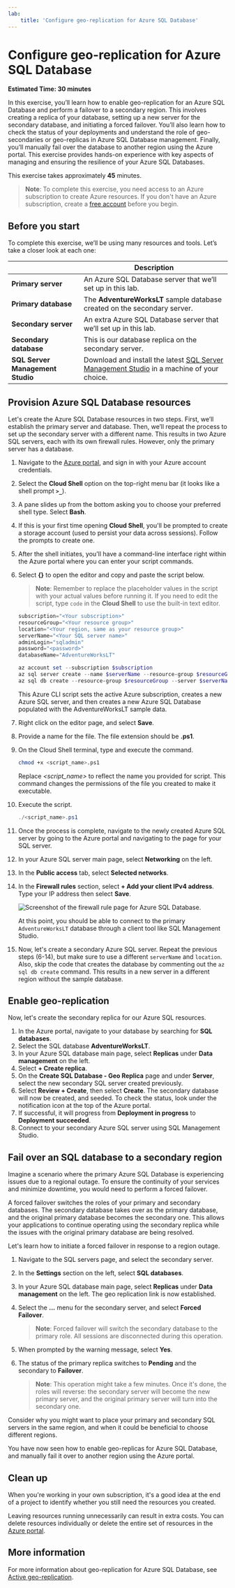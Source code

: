 ```yaml
---
lab:
    title: 'Configure geo-replication for Azure SQL Database'
---
```


# Configure geo-replication for Azure SQL Database

**Estimated Time: 30 minutes**

In this exercise, you’ll learn how to enable geo-replication for an Azure SQL Database and perform a failover to a secondary region. This involves creating a replica of your database, setting up a new server for the secondary database, and initiating a forced failover. You’ll also learn how to check the status of your deployments and understand the role of geo-secondaries or geo-replicas in Azure SQL Database management. Finally, you’ll manually fail over the database to another region using the Azure portal. This exercise provides hands-on experience with key aspects of managing and ensuring the resilience of your Azure SQL Databases.

This exercise takes approximately **45** minutes.

> **Note**: To complete this exercise, you need access to an Azure subscription to create Azure resources. If you don't have an Azure subscription, create a [free account](https://azure.microsoft.com/free/?azure-portal=true) before you begin.

## Before you start

To complete this exercise, we’ll be using many resources and tools. Let’s take a closer look at each one:

|  | Description |
| --- | --- |
| **Primary server** | An Azure SQL Database server that we’ll set up in this lab.|
| **Primary database** | The **AdventureWorksLT** sample database created on the secondary server.|
| **Secondary server** | An extra Azure SQL Database server that we’ll set up in this lab. |
| **Secondary database** | This is our database replica on the secondary server. |
| **SQL Server Management Studio** | Download and install the latest [SQL Server Management Studio](https://learn.microsoft.com/sql/ssms/download-sql-server-management-studio-ssms) in a machine of your choice. |

## Provision Azure SQL Database resources

Let's create the Azure SQL Database resources in two steps. First, we’ll establish the primary server and database. Then, we’ll repeat the process to set up the secondary server with a different name. This results in two Azure SQL servers, each with its own firewall rules. However, only the primary server has a database.

1. Navigate to the [Azure portal](https://portal.azure.com), and sign in with your Azure account credentials.
1. Select the **Cloud Shell** option on the top-right menu bar (it looks like a shell prompt **`>_`**).
1. A pane slides up from the bottom asking you to choose your preferred shell type. Select **Bash**.
1. If this is your first time opening **Cloud Shell**, you'll be prompted to create a storage account (used to persist your data across sessions). Follow the prompts to create one.
1. After the shell initiates, you'll have a command-line interface right within the Azure portal where you can enter your script commands.
1. Select **{}** to open the editor and copy and paste the script below. 
 
    > **Note**: Remember to replace the placeholder values in the script with your actual values before running it. If you need to edit the script, type `code` in the **Cloud Shell** to use the built-in text editor.
        
    ```powershell
    subscription="<Your subscription>"
    resourceGroup="<Your resource group>"
    location="<Your region, same as your resource group>"
    serverName="<Your SQL server name>"
    adminLogin="sqladmin"
    password="<password>"
    databaseName="AdventureWorksLT"
    
    az account set --subscription $subscription
    az sql server create --name $serverName --resource-group $resourceGroup --location $location --admin-user $adminLogin --admin-password $password
    az sql db create --resource-group $resourceGroup --server $serverName --name $databaseName --sample-name AdventureWorksLT --service-objective Basic

    ```
    This Azure CLI script sets the active Azure subscription, creates a new Azure SQL server, and then creates a new Azure SQL Database populated with the AdventureWorksLT sample data.

1. Right click on the editor page, and select **Save**.
1. Provide a name for the file. The file extension should be **.ps1**.
1. On the Cloud Shell terminal, type and execute the command.

    ```bash
    chmod +x <script_name>.ps1

    ```
    
    Replace *<script_name>* to reflect the name you provided for script. This command  changes the permissions of the file you created to make it executable.
1. Execute the script. 
    
    ```powershell
    ./<script_name>.ps1

    ```
1. Once the process is complete, navigate to the newly created Azure SQL server by going to the Azure portal and navigating to the page for your SQL server. 
1. In your Azure SQL server main page, select **Networking** on the left.
1. In the **Public access** tab, select **Selected networks**.
1. In the **Firewall rules** section, select **+ Add your client IPv4 address**. Type your IP address then select **Save**.

    ![Screenshot of the firewall rule page for Azure SQL Database.](../media/5-new-firewall-rule.png)

    At this point, you should be able to connect to the primary `AdventureWorksLT` database through a client tool like SQL Management Studio.
1. Now, let's create a secondary Azure SQL server. Repeat the previous steps (6-14), but make sure to use a different `serverName` and `location`. Also, skip the code that creates the database by commenting out the `az sql db create` command. This results in a new server in a different region without the sample database.

## Enable geo-replication

Now, let's create the secondary replica for our Azure SQL resources.

1. In the Azure portal, navigate to your database by searching for **SQL databases**.
1. Select the SQL database **AdventureWorksLT**.
1. In your Azure SQL database main page, select **Replicas** under **Data management** on the left.
1. Select **+ Create replica**.
1. On the **Create SQL Database - Geo Replica** page and under **Server**, select the new secondary SQL server created previously.
1. Select **Review + Create**, then select **Create**. The secondary database will now be created, and seeded. To check the status, look under the notification icon at the top of the Azure portal. 
1. If successful, it will progress from **Deployment in progress** to **Deployment succeeded**.
1. Connect to your secondary Azure SQL server using SQL Management Studio.

## Fail over an SQL database to a secondary region

Imagine a scenario where the primary Azure SQL Database is experiencing issues due to a regional outage. To ensure the continuity of your services and minimize downtime, you would need to perform a forced failover.

A forced failover switches the roles of your primary and secondary databases. The secondary database takes over as the primary database, and the original primary database becomes the secondary one. This allows your applications to continue operating using the secondary replica while the issues with the original primary database are being resolved.

Let's learn how to initiate a forced failover in response to a region outage.

1. Navigate to the SQL servers page, and select the secondary server.
1. In the **Settings** section on the left, select **SQL databases**.
1. In your Azure SQL database main page, select **Replicas** under **Data management** on the left. The geo replication link is now established.
1. Select the **...** menu for the secondary server, and select **Forced Failover**.

    > **Note**: Forced failover will switch the secondary database to the primary role. All sessions are disconnected during this operation.
1. When prompted by the warning message, select **Yes**.
1. The status of the primary replica switches to **Pending** and the secondary to **Failover**. 

    > **Note**:  This operation might take a few minutes. Once it's done, the roles will reverse: the secondary server will become the new primary server, and the original primary server will turn into the secondary one.

Consider why you might want to place your primary and secondary SQL servers in the same region, and when it could be beneficial to choose different regions.

You have now seen how to enable geo-replicas for Azure SQL Database, and manually fail it over to another region using the Azure portal.

## Clean up

When you're working in your own subscription, it's a good idea at the end of a project to identify whether you still need the resources you created. 

Leaving resources running unnecessarily can result in extra costs. You can delete resources individually or delete the entire set of resources in the [Azure portal](https://portal.azure.com?azure-portal=true).

## More information

For more information about geo-replication for Azure SQL Database, see [Active geo-replication](https://review.learn.microsoft.com/azure/azure-sql/database/active-geo-replication-overview).